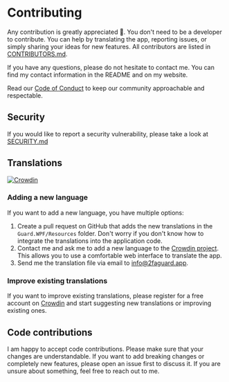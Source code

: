 # Contributing

Any contribution is greatly appreciated 🥳. You don't need to be a developer to contribute. You can help by translating the app, reporting issues, or simply sharing your ideas for new features.
All contributors are listed in [CONTRIBUTORS.md](CONTRIBUTORS.md).

If you have any questions, please do not hesitate to contact me. You can find my contact information in the README and on my website.

Read our [Code of Conduct](CODE_OF_CONDUCT.md) to keep our community approachable and respectable.

## Security

If you would like to report a security vulnerability, please take a look at [SECURITY.md](SECURITY.md)

## Translations

[![Crowdin](https://badges.crowdin.net/2faguard/localized.svg)](https://translate.2faguard.app)

### Adding a new language

If you want to add a new language, you have multiple options:

1. Create a pull request on GitHub that adds the new translations in the `Guard.WPF/Resources` folder. Don't worry if you don't know how to integrate the translations into the application code.
2. Contact me and ask me to add a new language to the [Crowdin project](https://translate.2faguard.app). This allows you to use a comfortable web interface to translate the app.
3. Send me the translation file via email to [info@2faguard.app](mailto:info@2faguard.app).

### Improve existing translations

If you want to improve existing translations, please register for a free account on [Crowdin](https://translate.2faguard.app) and start suggesting new translations or improving existing ones.

## Code contributions

I am happy to accept code contributions. Please make sure that your changes are understandable.
If you want to add breaking changes or completely new features, please open an issue first to discuss it.
If you are unsure about something, feel free to reach out to me.
